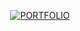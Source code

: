 <p align="center">
  <a href="https://erickkisuge.dev/" target="_blank">
    <img src="https://img.shields.io/badge/→ PORTFOLIO-%60-white?style=for-the-badge&labelColor=A67B5B&color=A67B5B&logoWidth=0" alt="PORTFOLIO" />
  </a>
</p>
